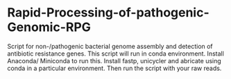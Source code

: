 # Rapid-Processing-of-pathogenic-Genomic-RPG
Script for non-/pathogenic bacterial genome assembly and detection of antibiotic resistance genes.
This script will run in conda environment. Install Anaconda/ Miniconda to run this. Install fastp, unicycler and abricate using conda in a particular environment. Then run the script with your raw reads. 

